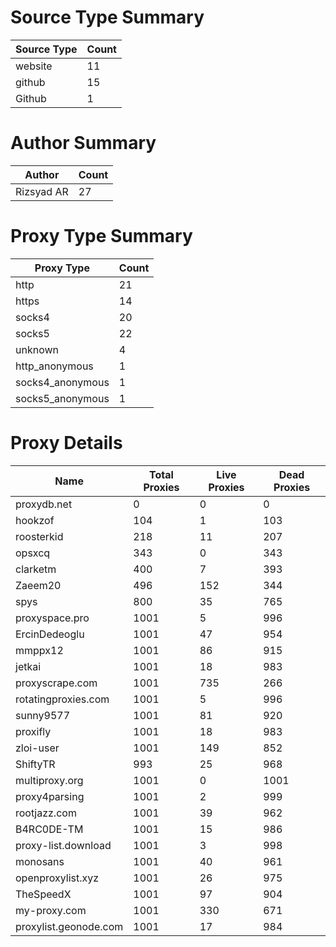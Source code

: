# Source Type Summary

| Source Type | Count |
|-------------|-------|
| website | 11 |
| github | 15 |
| Github | 1 |


# Author Summary

| Author | Count |
|--------|-------|
| Rizsyad AR | 27 |


# Proxy Type Summary

| Proxy Type | Count |
|------------|-------|
| http | 21 |
| https | 14 |
| socks4 | 20 |
| socks5 | 22 |
| unknown | 4 |
| http_anonymous | 1 |
| socks4_anonymous | 1 |
| socks5_anonymous | 1 |


# Proxy Details

| Name | Total Proxies | Live Proxies | Dead Proxies |
|------|---------------|--------------|---------------|
| proxydb.net | 0 | 0 | 0 |
| hookzof | 104 | 1 | 103 |
| roosterkid | 218 | 11 | 207 |
| opsxcq | 343 | 0 | 343 |
| clarketm | 400 | 7 | 393 |
| Zaeem20 | 496 | 152 | 344 |
| spys | 800 | 35 | 765 |
| proxyspace.pro | 1001 | 5 | 996 |
| ErcinDedeoglu | 1001 | 47 | 954 |
| mmppx12 | 1001 | 86 | 915 |
| jetkai | 1001 | 18 | 983 |
| proxyscrape.com | 1001 | 735 | 266 |
| rotatingproxies.com | 1001 | 5 | 996 |
| sunny9577 | 1001 | 81 | 920 |
| proxifly | 1001 | 18 | 983 |
| zloi-user | 1001 | 149 | 852 |
| ShiftyTR | 993 | 25 | 968 |
| multiproxy.org | 1001 | 0 | 1001 |
| proxy4parsing | 1001 | 2 | 999 |
| rootjazz.com | 1001 | 39 | 962 |
| B4RC0DE-TM | 1001 | 15 | 986 |
| proxy-list.download | 1001 | 3 | 998 |
| monosans | 1001 | 40 | 961 |
| openproxylist.xyz | 1001 | 26 | 975 |
| TheSpeedX | 1001 | 97 | 904 |
| my-proxy.com | 1001 | 330 | 671 |
| proxylist.geonode.com | 1001 | 17 | 984 |
